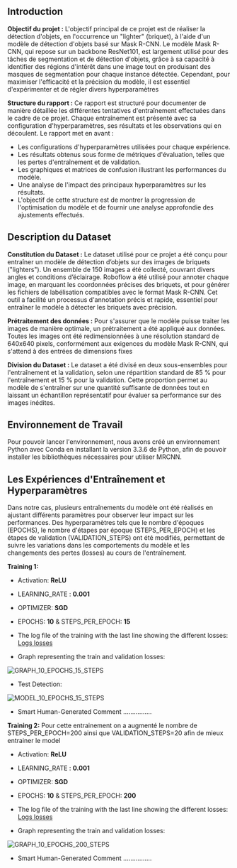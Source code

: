 ## Introduction

**Objectif du projet :**
L'objectif principal de ce projet est de réaliser la détection d'objets, en l'occurrence un "lighter" (briquet), à l'aide d'un modèle de détection d'objets basé sur Mask R-CNN. Le modèle Mask R-CNN, qui repose sur un backbone ResNet101, est largement utilisé pour des tâches de segmentation et de détection d'objets, grâce à sa capacité à identifier des régions d'intérêt dans une image tout en produisant des masques de segmentation pour chaque instance détectée. Cependant, pour maximiser l'efficacité et la précision du modèle, il est essentiel d'expérimenter et de régler divers hyperparamètres

**Structure du rapport :**
Ce rapport est structuré pour documenter de manière détaillée les différentes tentatives d'entraînement effectuées dans le cadre de ce projet. Chaque entraînement est présenté avec sa configuration d'hyperparamètres, ses résultats et les observations qui en découlent. Le rapport met en avant :

- Les configurations d'hyperparamètres utilisées pour chaque expérience.
- Les résultats obtenus sous forme de métriques d'évaluation, telles que les pertes d'entraînement et de validation.
- Les graphiques et matrices de confusion illustrant les performances du modèle.
- Une analyse de l'impact des principaux hyperparamètres sur les résultats.
- L'objectif de cette structure est de montrer la progression de l'optimisation du modèle et de fournir une analyse approfondie des ajustements effectués.

## Description du Dataset

**Constitution du Dataset :**
Le dataset utilisé pour ce projet a été conçu pour entraîner un modèle de détection d’objets sur des images de briquets ("lighters"). Un ensemble de 150 images a été collecté, couvrant divers angles et conditions d’éclairage. Roboflow a été utilisé pour annoter chaque image, en marquant les coordonnées précises des briquets, et pour générer les fichiers de labélisation compatibles avec le format Mask R-CNN. Cet outil a facilité un processus d'annotation précis et rapide, essentiel pour entraîner le modèle à détecter les briquets avec précision.

**Prétraitement des données :**
Pour s'assurer que le modèle puisse traiter les images de manière optimale, un prétraitement a été appliqué aux données. Toutes les images ont été redimensionnées à une résolution standard de 640x640 pixels, conformément aux exigences du modèle Mask R-CNN, qui s'attend à des entrées de dimensions fixes

**Division du Dataset :**
Le dataset a été divisé en deux sous-ensembles pour l'entraînement et la validation, selon une répartition standard de 85 % pour l'entraînement et 15 % pour la validation. Cette proportion permet au modèle de s'entraîner sur une quantité suffisante de données tout en laissant un échantillon représentatif pour évaluer sa performance sur des images inédites.

 ## Environnement de Travail
Pour pouvoir lancer l'environnement, nous avons créé un environnement Python avec Conda en installant la version 3.3.6 de Python, afin de pouvoir installer les bibliothèques nécessaires pour utiliser MRCNN.

## Les Expériences d'Entraînement et Hyperparamètres

Dans notre cas, plusieurs entraînements du modèle ont été réalisés en ajustant différents paramètres pour observer leur impact sur les performances. Des hyperparamètres tels que le nombre d'époques (EPOCHS), le nombre d'étapes par époque (STEPS_PER_EPOCH) et les étapes de validation (VALIDATION_STEPS) ont été modifiés, permettant de suivre les variations dans les comportements du modèle et les changements des pertes (losses) au cours de l'entraînement.

**Training 1:**
- Activation: **ReLU**
- LEARNING_RATE : **0.001**
- OPTIMIZER: **SGD**
- EPOCHS: **10** & STEPS_PER_EPOCH: **15**
- The log file of the training with the last line showing the different losses: <a href="https://github.com/ferhat-hachemi/Mask_RCNN_IA/blob/master/training_logs/log_10_epochs_15_steps.txt">Logs losses</a>

- Graph representing the train and validation losses:
  
![GRAPH_10_EPOCHS_15_STEPS](https://github.com/user-attachments/assets/91693cc8-2071-4cb3-97c8-3948375fa800)


- Test Detection: 

![MODEL_10_EPOCHS_15_STEPS](https://github.com/user-attachments/assets/491b5b6b-5340-4e26-bc32-34e7519ce8c5)

- Smart Human-Generated Comment
................

**Training 2:**
Pour cette entrainement on a augmenté le nombre de STEPS_PER_EPOCH=200 ainsi que VALIDATION_STEPS=20 afin de mieux entrainer le model

- Activation: **ReLU**
- LEARNING_RATE : **0.001**
- OPTIMIZER: **SGD**
- EPOCHS: **10** & STEPS_PER_EPOCH: **200**
- The log file of the training with the last line showing the different losses: <a href="https://github.com/ferhat-hachemi/Mask_RCNN_IA/blob/master/training_logs/log_10_epochs_200_steps.txt">Logs losses</a>

- Graph representing the train and validation losses: 

![GRAPH_10_EPOCHS_200_STEPS](https://github.com/user-attachments/assets/f133ad0a-2ea5-458b-8f8a-669416f9a947)

- Smart Human-Generated Comment
................






















